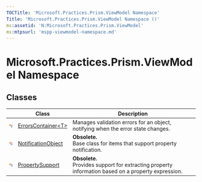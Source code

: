 ```yaml
---
TOCTitle: 'Microsoft.Practices.Prism.ViewModel Namespace'
Title: 'Microsoft.Practices.Prism.ViewModel Namespace ()'
ms:assetid: 'N:Microsoft.Practices.Prism.ViewModel'
ms:mtpsurl: 'mspp-viewmodel-namespace.md'
---
```


# Microsoft.Practices.Prism.ViewModel Namespace

## Classes

<span id="classToggle"></span>
<table>

<thead>
<tr class="header">
<th> </th>
<th>Class</th>
<th>Description</th>
</tr>
</thead>
<tbody>
<tr class="odd">
<td><img src="images/public-class.gif" title="Public class" /></td>
<td><a href="errorscontainer-t-class-mspp-viewmodel.md">ErrorsContainer&lt;T&gt;</a></td>
<td><div class="summary">
Manages validation errors for an object, notifying when the error state changes.
</div></td>
</tr>
<tr class="even">
<td><img src="images/public-class.gif" title="Public class" /></td>
<td><a href="notificationobject-class-mspp-viewmodel.md">NotificationObject</a></td>
<td><strong>Obsolete.</strong>
<div class="summary">
Base class for items that support property notification.
</div></td>
</tr>
<tr class="odd">
<td><img src="images/public-class.gif" title="Public class" /></td>
<td><a href="propertysupport-class-mspp-viewmodel.md">PropertySupport</a></td>
<td><strong>Obsolete.</strong>
<div class="summary">
Provides support for extracting property information based on a property expression.
</div></td>
</tr>
</tbody>
</table>
